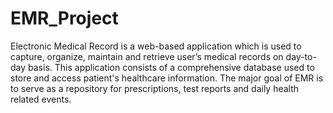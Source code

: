 # EMR_Project

Electronic Medical Record is a web-based application which is used to capture, organize, maintain and retrieve user’s medical records on day-to-day basis. This application consists of a comprehensive database used to store and access patient's healthcare information. The major goal of EMR is to serve as a repository for prescriptions, test reports and daily health related events.
